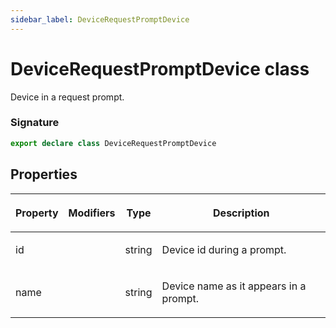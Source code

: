 ```yaml
---
sidebar_label: DeviceRequestPromptDevice
---
```


# DeviceRequestPromptDevice class

Device in a request prompt.

### Signature

```typescript
export declare class DeviceRequestPromptDevice
```

## Properties

<table><thead><tr><th>

Property

</th><th>

Modifiers

</th><th>

Type

</th><th>

Description

</th></tr></thead>
<tbody><tr><td>

<span id="id">id</span>

</td><td>

</td><td>

string

</td><td>

Device id during a prompt.

</td></tr>
<tr><td>

<span id="name">name</span>

</td><td>

</td><td>

string

</td><td>

Device name as it appears in a prompt.

</td></tr>
</tbody></table>
